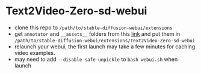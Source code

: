 # Text2Video-Zero-sd-webui

- clone this repo to `/path/to/stable-diffusion-webui/extensions`
- get `annotator` and `__assets__` folders from this [link](https://huggingface.co/spaces/PAIR/Text2Video-Zero/tree/main) and put them in `/path/to/stable-diffusion-webui/extensions/Text2Video-Zero-sd-webui`
- relaunch your webui, the first launch may take a few minutes for caching video examples.
- may need to add `--disable-safe-unpickle` to `bash webui.sh` when launch